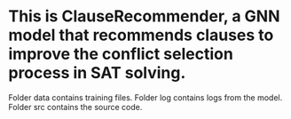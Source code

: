 # This is ClauseRecommender, a GNN model that recommends clauses to improve the conflict selection process in SAT solving.

Folder data contains training files.
Folder log contains logs from the model.
Folder src contains the source code.
